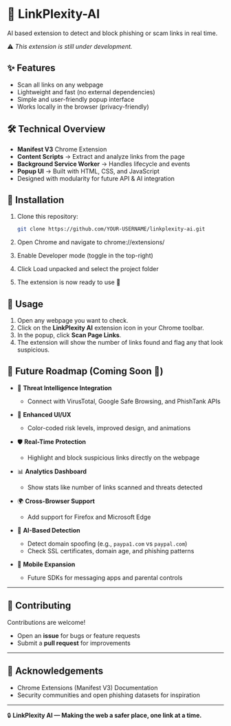 # 🔗 LinkPlexity-AI
AI based extension to detect and block phishing or scam links in real time.

⚠️ *This extension is still under development.*



## ✨ Features
- Scan all links on any webpage
- Lightweight and fast (no external dependencies)
- Simple and user-friendly popup interface
- Works locally in the browser (privacy-friendly)



## 🛠️ Technical Overview
- **Manifest V3** Chrome Extension
- **Content Scripts** → Extract and analyze links from the page
- **Background Service Worker** → Handles lifecycle and events
- **Popup UI** → Built with HTML, CSS, and JavaScript
- Designed with modularity for future API & AI integration


## 🚀 Installation
1. Clone this repository:
   ```bash
   git clone https://github.com/YOUR-USERNAME/linkplexity-ai.git

2. Open Chrome and navigate to chrome://extensions/

3. Enable Developer mode (toggle in the top-right)

4. Click Load unpacked and select the project folder

5. The extension is now ready to use 🎉


## 📖 Usage

1. Open any webpage you want to check.  
2. Click on the **LinkPlexity AI** extension icon in your Chrome toolbar.  
3. In the popup, click **Scan Page Links**.  
4. The extension will show the number of links found and flag any that look suspicious.


## 🧭 Future Roadmap (Coming Soon 🚀)

- 🔗 **Threat Intelligence Integration**  
  - Connect with VirusTotal, Google Safe Browsing, and PhishTank APIs  

- 🎨 **Enhanced UI/UX**  
  - Color-coded risk levels, improved design, and animations  

- 🛡️ **Real-Time Protection**  
  - Highlight and block suspicious links directly on the webpage  

- 📊 **Analytics Dashboard**  
  - Show stats like number of links scanned and threats detected  

- 🌍 **Cross-Browser Support**  
  - Add support for Firefox and Microsoft Edge  

- 🤖 **AI-Based Detection**  
  - Detect domain spoofing (e.g., `paypa1.com` vs `paypal.com`)  
  - Check SSL certificates, domain age, and phishing patterns  

- 📱 **Mobile Expansion**  
  - Future SDKs for messaging apps and parental controls



---

## 🤝 Contributing
Contributions are welcome!  
- Open an **issue** for bugs or feature requests  
- Submit a **pull request** for improvements  

---

## 🙌 Acknowledgements
- Chrome Extensions (Manifest V3) Documentation  
- Security communities and open phishing datasets for inspiration  

---

🔒 **LinkPlexity AI — Making the web a safer place, one link at a time.**


